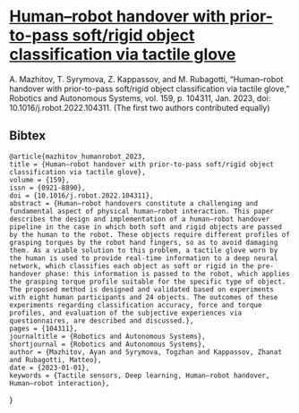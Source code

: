 # [Human–robot handover with prior-to-pass soft/rigid object classification via tactile glove](https://www.sciencedirect.com/science/article/abs/pii/S0921889022002007)

A. Mazhitov, T. Syrymova, Z. Kappassov, and M. Rubagotti, “Human–robot handover with prior-to-pass soft/rigid object classification via tactile glove,” Robotics and Autonomous Systems, vol. 159, p. 104311, Jan. 2023, doi: 10.1016/j.robot.2022.104311. (The first two authors contributed equally)

## Bibtex
	@article{mazhitov_humanrobot_2023,
	title = {Human–robot handover with prior-to-pass soft/rigid object classification via tactile glove},
	volume = {159},
	issn = {0921-8890},
	doi = {10.1016/j.robot.2022.104311},
	abstract = {Human–robot handovers constitute a challenging and fundamental aspect of physical human–robot interaction. This paper describes the design and implementation of a human–robot handover pipeline in the case in which both soft and rigid objects are passed by the human to the robot. These objects require different profiles of grasping torques by the robot hand fingers, so as to avoid damaging them. As a viable solution to this problem, a tactile glove worn by the human is used to provide real-time information to a deep neural network, which classifies each object as soft or rigid in the pre-handover phase: this information is passed to the robot, which applies the grasping torque profile suitable for the specific type of object. The proposed method is designed and validated based on experiments with eight human participants and 24 objects. The outcomes of these experiments regarding classification accuracy, force and torque profiles, and evaluation of the subjective experiences via questionnaires, are described and discussed.},
	pages = {104311},
	journaltitle = {Robotics and Autonomous Systems},
	shortjournal = {Robotics and Autonomous Systems},
	author = {Mazhitov, Ayan and Syrymova, Togzhan and Kappassov, Zhanat and Rubagotti, Matteo},
	date = {2023-01-01},
	keywords = {Tactile sensors, Deep learning, Human–robot handover, Human–robot interaction},
}

  
